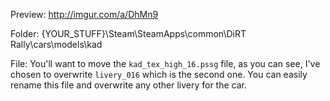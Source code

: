 Preview: http://imgur.com/a/DhMn9

Folder: {YOUR_STUFF}\Steam\SteamApps\common\DiRT Rally\cars\models\kad

File: You'll want to move the `kad_tex_high_16.pssg` file, as you can see, I've chosen to overwrite `livery_016` which is the second one. You can easily rename this file and overwrite any other livery for the car.
